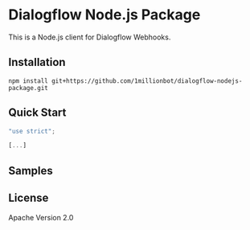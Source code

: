 # Dialogflow Node.js Package

This is a Node.js client for Dialogflow Webhooks.

## Installation

```
npm install git+https://github.com/1millionbot/dialogflow-nodejs-package.git
```

## Quick Start

```js
"use strict";

[...]
```

## Samples

## License

Apache Version 2.0
